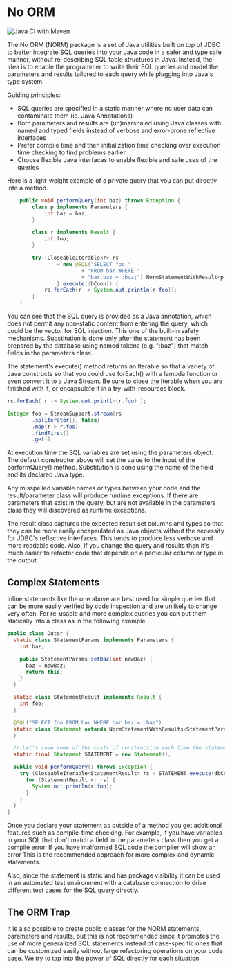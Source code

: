 No ORM
======

![Java CI with Maven](https://github.com/cmcgee-mac/norm/workflows/Java%20CI%20with%20Maven/badge.svg)

The No ORM (NORM) package is a set of Java utilities built on top of JDBC
to better integrate SQL queries into your Java code in a safer and type safe
manner, without re-describing SQL table structures in Java. Instead, the idea
is to enable the programmer to write their SQL queries and model the parameters
and results tailored to each query while plugging into Java's type system.

Guiding principles:
* SQL queries are specified in a static manner where no user data can contaminate them (ie. Java Annotations)
* Both parameters and results are (un)marshaled using Java classes with named and typed fields instead of verbose and error-prone reflective interfaces
* Prefer compile time and then initialization time checking over execution time checking to find problems earlier
* Choose flexible Java interfaces to enable flexible and safe uses of the queries

Here is a light-weight example of a private query that you can put directly into
a method.

```java
    public void performQuery(int baz) throws Exception {
        class p implements Parameters {
            int baz = baz;
        }

        class r implements Result {
            int foo;
        }

        try (CloseableIterable<r> rs
                = new @SQL("SELECT foo "
                        + "FROM bar WHERE "
                        + "bar.baz = :baz;") NormStatementWithResult<p, r>() {
                }.execute(dbConn)) {
            rs.forEach(r -> System.out.println(r.foo));
        }
    }
```

You can see that the SQL query is provided as a Java annotation, which does not
permit any non-static content from entering the query, which could be the vector
for SQL injection. This one of the built-in safety mechanisms. Substitution is
done only after the statement has been prepared by the database using named
tokens (e.g. ":baz") that match fields in the parameters class.

The statement's execute() method returns an Iterable so that a variety of Java
constructs so that you could use forEach() with a lambda function or even convert
it to a Java Stream. Be sure to close the Iterable when you are finished
with it, or encapsulate it in a try-with-resources block.

```java
rs.forEach( r -> System.out.println(r.foo) );

Integer foo = StreamSupport.stream(rs
        .spliterator(), false)
        .map(r-> r.foo)
        .findFirst()
        .get();
```

At execution time the SQL variables are set using the parameters object. The default
constructor above will set the value to the input of the performQuery() method.
Substitution is done using the name of the field and its declared Java type.

Any misspelled variable names or types between your code and the result/parameter
class will produce runtime exceptions. If there are parameters that exist
in the query, but are not available in the parameters class they will discovered
as runtime exceptions.

The result class captures the expected result set columns and types so that they can
be more easily encapsulated as Java objects without the necessity for JDBC's
reflective interfaces. This tends to produce less verbose and more readable code.
Also, if you change the query and results then it's much easier to refactor code
that depends on a particular column or type in the output.

## Complex Statements

Inline statements like the one above are best used for simple queries that can
be more easily verified by code inspection and are unlikely to change very often.
For re-usable and more complex queries you can put them statically into a class
 as in the following example.

```java
public class Outer {
  static class StatementParams implements Parameters {
    int baz;

    public StatementParams setBaz(int newBaz) {
      baz = newBaz;
      return this;
    }
  }

  static class StatementResult implements Result {
    int foo;
  }

  @SQL("SELECT foo FROM bar WHERE bar.baz = :baz")
  static class Statement extends NormStatementWithResults<StatementParams,StatementResult> {
  }

  // Let's save some of the costs of construction each time the statement is executed
  static final Statement STATEMENT = new Statement();

  public void performQuery() throws Exception {
    try (CloseableIterable<StatementResult> rs = STATEMENT.execute(dbConn, new ReqParams().setBaz(100)) {
      for (StatementResult r: rs) {
        System.out.println(r.foo);
      }
    }
  }
}
```

Once you declare your statement as outside of a method  you get additional features
such as compile-time checking. For example, if you have
variables in your SQL that don't match a field in the parameters class then you
get a compile error. If you have malformed SQL code the compiler will show an error
This is the recommended approach for more complex and dynamic statements.

Also, since the statement is static and has package visibility it can be used
in an automated test environment with a database connection to drive different
test cases for the SQL query directly.

## The ORM Trap

It is also possible to create public classes for the NORM statements, parameters
and results, but this is not recommended since it promotes the use of more
generalized SQL statements instead of case-specific ones that can be customized
easily without large refactoring operations on your code base. We try to tap into
the power of SQL directly for each situation.


